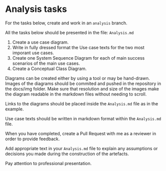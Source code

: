 # Analysis tasks

For the tasks below, create and work in an `analysis` branch.

All the tasks below should be presented in the file: `Analysis.md`

1. Create a use case diagram.
2. Write in fully dressed format the Use case texts for the two most imporant use cases.
3. Create one System Sequence Diagram for each of main success scenarios of the main use cases.
4. Create a Conceptual Class Diagram.

Diagrams can be created either by using a tool or may be hand-drawn. Images of the diagrams should be commited and pushed in the repository in the docs/img folder. Make sure that resolution and size of the images make the diagram readable in the markdown files without needing to scroll.

Links to the diagrams should be placed inside the `Analysis.md` file as in the example.

Use case texts should be written in markdown format within the `Analysis.md` file.

When you have completed, create a Pull Request with me as a reviewer in order to provide feedback.

Add appropriate text in your `Analysis.md` file to explain any assumptions or decisions you made during the construction of the artefacts.

Pay attention to professional presentation.
